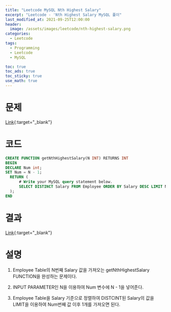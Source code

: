 ```yaml
---
title: "Leetcode MySQL Nth Highest Salary"
excerpt: "Leetcode - 'Nth Highest Salary MySQL 풀이"
last_modified_at: 2021-09-25T12:00:00
header:
  image: /assets/images/leetcode/nth-highest-salary.png
categories:
  - Leetcode
tags:
  - Programming
  - Leetcode
  - MySQL

toc: true
toc_ads: true
toc_sticky: true
use_math: true
---
```

# 문제
[Link](https://leetcode.com/problems/nth-highest-salary/){:target="_blank"}

# 코드
```sql
CREATE FUNCTION getNthHighestSalary(N INT) RETURNS INT
BEGIN
DECLARE Num int;
SET Num = N - 1;
  RETURN (
      # Write your MySQL query statement below.
      SELECT DISTINCT Salary FROM Employee ORDER BY Salary DESC LIMIT Num, 1
  );
END
```

# 결과
[Link](https://leetcode.com/submissions/detail/560504372/){:target="_blank"}

# 설명
1. Employee Table의 N번째 Salary 값을 가져오는 getNthHighestSalary FUNCTION을 완성하는 문제이다.

2. INPUT PARAMETER인 N을 이용하여 Num 변수에 N - 1을 넣어준다.

3. Employee Table을 Salary 기준으로 정렬하여 DISTCINT된 Salary의 값을 LIMIT을 이용하여 Num번째 값 이후 1개를 가져오면 된다.